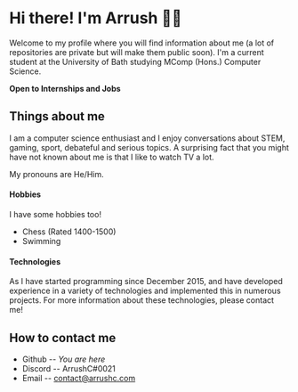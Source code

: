 <!-- **ArrushC/ArrushC** is a ✨ _special_ ✨ repository because its `README.md` (this file) appears on your GitHub profile.-->
# Hi there! I'm Arrush 👨‍💻
Welcome to my profile where you will find information about me (a lot of repositories are private but will make them public soon). I'm a current student at the University of Bath studying MComp (Hons.) Computer Science.

**Open to Internships and Jobs**

## Things about me
I am a computer science enthusiast and I enjoy conversations about STEM, gaming, sport, debateful and serious topics. A surprising fact that you might have not known about me is that I like to watch TV a lot.

My pronouns are He/Him.

#### Hobbies
I have some hobbies too!
- Chess (Rated 1400-1500)
- Swimming

#### Technologies
As I have started programming since December 2015, and have developed experience in a variety of technologies and implemented this in numerous projects. For more information about these technologies, please contact me! 

## How to contact me
- Github -- *You are here*
- Discord -- ArrushC#0021
- Email -- contact@arrushc.com
